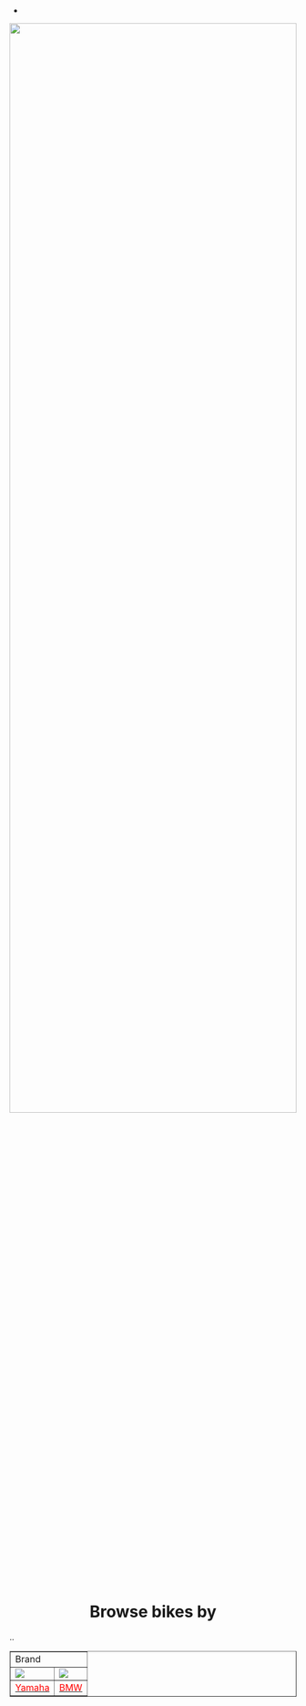 - <html>
</html>
<head>
</head>
<body>
<img src="1.jpg"width="100%" height="70%">
<h1 align="center">Browse bikes by</h1>

<table align="center" border="1">
<tr><td colspan="2">Brand</td>

</tr>
<tr><td>
<img src="ll6.jpg"></td><td><img src="999.jpg"></td>
<tr><td align="center"><a href="Website.html"><font color="Red">Yamaha</font></a></td>
<td align="center"><a href="90.html"><font color="Red">BMW</font></a></td>..

<!---
Rudra9090/Rudra9090 is a ✨ special ✨ repository because its `README.md` (this file) appears on your GitHub profile.
You can click the Preview link to take a look at your changes.
--->
